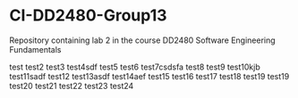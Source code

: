 # CI-DD2480-Group13
Repository containing lab 2 in the course DD2480 Software Engineering Fundamentals

test
test2
test3
test4sdf
test5
test6
test7csdsfa
test8
test9
test10kjb
test11sadf
test12
test13asdf
test14aef
test15
test16
test17
test18
test19
test19
test20
test21
test22
test23
test24
